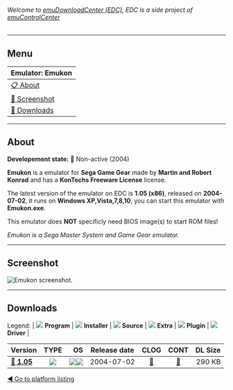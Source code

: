 ###### Welcome to [emuDownloadCenter (EDC)](https://github.com/PhoenixInteractiveNL/emuDownloadCenter/wiki/), EDC is a side project of [emuControlCenter](https://github.com/PhoenixInteractiveNL/emuControlCenter/wiki/)
***
## Menu
| **Emulator: Emukon** |
|:---------|
| [:clipboard: About](#about) |
| [:sunrise: Screenshot](#screenshot) |
| [:floppy_disk: Downloads](#downloads) |
***
## About
**Developement state:** :red_circle: Non-active (2004)

**Emukon** is a emulator for **Sega Game Gear** made by **Martin and Robert Konrad** and has a **KonTechs Freeware License** license.

The latest version of the emulator on EDC is **1.05 (x86)**, released on **2004-07-02**, it runs on **Windows XP,Vista,7,8,10**, you can start this emulator with **Emukon.exe**.

This emulator does **NOT** specificly need BIOS image(s) to start ROM files!

_Emukon is a Sega Master System and Game Gear emulator._
***
## Screenshot
![](https://raw.githubusercontent.com/PhoenixInteractiveNL/emuDownloadCenter/master/hooks/emukon/emulator_screen_01.jpg "Emukon screenshot.")
***
## Downloads
Legend:
| ![](https://raw.githubusercontent.com/wiki/PhoenixInteractiveNL/emuDownloadCenter/images_misc/icon_program_24.png) **Program** | 
![](https://raw.githubusercontent.com/wiki/PhoenixInteractiveNL/emuDownloadCenter/images_misc/icon_installer_24.png) **Installer** | 
![](https://raw.githubusercontent.com/wiki/PhoenixInteractiveNL/emuDownloadCenter/images_misc/icon_source_code_24.png) **Source** | 
![](https://raw.githubusercontent.com/wiki/PhoenixInteractiveNL/emuDownloadCenter/images_misc/icon_extra_24.png) **Extra** | 
![](https://raw.githubusercontent.com/wiki/PhoenixInteractiveNL/emuDownloadCenter/images_misc/icon_plugin_24.png) **Plugin** | 
![](https://raw.githubusercontent.com/wiki/PhoenixInteractiveNL/emuDownloadCenter/images_misc/icon_driver_24.png) **Driver** | 
 
| Version | TYPE | OS | Release date | CLOG | CONT | DL Size |
|:--------|:----:|---:|:------------:|:----:|:----:|--------:|
| [:floppy_disk: **1.05**](https://github.com/PhoenixInteractiveNL/edc-repo0003/raw/master/emukon/1.05.7z) | ![](https://raw.githubusercontent.com/wiki/PhoenixInteractiveNL/emuDownloadCenter/images_misc/icon_program_24.png) | ![](https://raw.githubusercontent.com/wiki/PhoenixInteractiveNL/emuDownloadCenter/images_misc/logo_windows_24.png)![](https://raw.githubusercontent.com/wiki/PhoenixInteractiveNL/emuDownloadCenter/images_misc/icon_32-bit_24.png) | 2004-07-02 | [:page_facing_up:](https://github.com/PhoenixInteractiveNL/edc-repo0003/blob/master/emukon/1.05_changelog.txt) | [:mag_right:](https://github.com/PhoenixInteractiveNL/edc-repo0003/blob/master/emukon/1.05_contents.txt) | 290 KB |

[:arrow_backward: Go to platform listing](https://github.com/PhoenixInteractiveNL/emuDownloadCenter/wiki/EDC-Platform-List)
